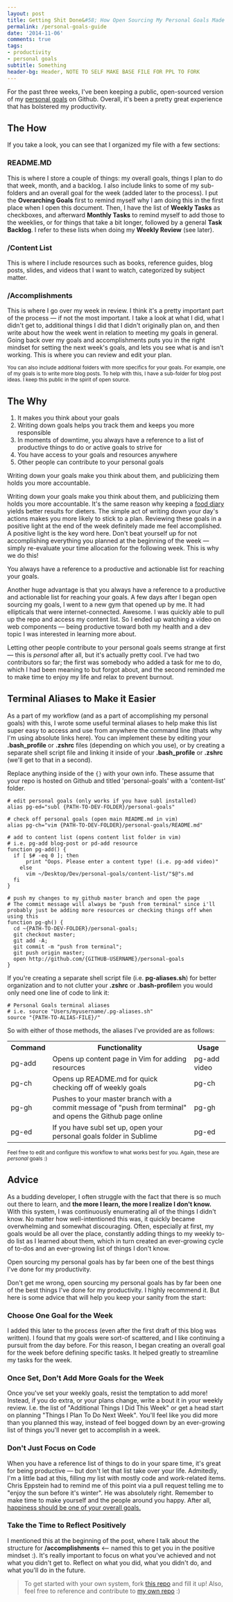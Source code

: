 ```yaml
---
layout: post
title: Getting Shit Done&#58; How Open Sourcing My Personal Goals Made Me Way More Productive
permalink: /personal-goals-guide
date: '2014-11-06'
comments: true
tags:
- productivity
- personal goals
subtitle: Something
header-bg: Header, NOTE TO SELF MAKE BASE FILE FOR PPL TO FORK
---
```


For the past three weeks, I've been keeping a public, open-sourced version of my [personal goals](https://github.com/una/personal-goals) on Github. Overall, it's been a pretty great experience that has bolstered my productivity.

## The How

If you take a look, you can see that I organized my file with a few sections:

### README.MD
This is where I store a couple of things: my overall goals, things I plan to do that week, month, and a backlog. I also include links to some of my sub-folders and an overall goal for the week (added later to the process). I put the **Overarching Goals** first to remind myself why I am doing this in the first place when I open this document. Then, I have the list of **Weekly Tasks** as checkboxes, and afterward **Monthly Tasks** to remind myself to add those to the weeklies, or for things that take a bit longer, followed by a general **Task Backlog**. I refer to these lists when doing my **Weekly Review** (see later).

### /Content List
This is where I include resources such as books, reference guides, blog posts, slides, and videos that I want to watch, categorized by subject matter.

### /Accomplishments
This is where I go over my week in review. I think it's a pretty important part of the process &mdash; if not the most important. I take a look at what I did, what I didn't get to, additional things I did that I didn't originally plan on, and then write about how the week went in relation to meeting my goals in general. Going back over my goals and accomplishments puts you in the right mindset for setting the next week's goals, and lets you see what is and isn't working. This is where you can review and edit your plan.

<small class="right">You can also include additional folders with more specifics for your goals. For example, one of my goals is to write more blog posts. To help with this, I have a sub-folder for blog post ideas. I keep this public in the spirit of open source.</small>

## The Why

1. It makes you think about your goals
2. Writing down goals helps you track them and keeps you more responsible
3. In moments of downtime, you always have a reference to a list of productive things to do or active goals to strive for
4. You have access to your goals and resources anywhere
5. Other people can contribute to your personal goals

<a class="twitter-share quote right">
  Writing down your goals make you think about them, and publicizing them holds you more accountable.
</a>


Writing down your goals make you think about them, and publicizing them holds you more accountable. It's the same reason why keeping a [food diary](http://www.ncbi.nlm.nih.gov/pubmed/22795495) yields better results for dieters. The simple act of writing down your day's actions makes you more likely to stick to a plan. Reviewing these goals in a positive light at the end of the week definitely made me feel accomplished. A positive light is the key word here. Don't beat yourself up for not accomplishing everything you planned at the beginning of the week &mdash; simply re-evaluate your time allocation for the following week. This is why we do this!

<a class="twitter-share quote left">You always have a reference to a productive and actionable list for reaching your goals.</a>

Another huge advantage is that you always have a reference to a productive and actionable list for reaching your goals. A few days after I began open sourcing my goals, I went to a new gym that opened up by me. It had ellipticals that were internet-connected. Awesome. I was quickly able to pull up the repo and access my content list. So I ended up watching a video on web components &mdash; being productive toward both my health and a dev topic I was interested in learning more about.

Letting other people contribute to your personal goals seems strange at first &mdash; this is *personal* after all, but it's actually pretty cool. I've had two contributors so far; the first was somebody who added a task for me to do, which I had been meaning to but forgot about, and the second reminded me to make time to enjoy my life and relax to prevent burnout.

## Terminal Aliases to Make it Easier

As a part of my workflow (and as a part of accomplishing my personal goals) with this, I wrote some useful terminal aliases to help make this list super easy to access and use from anywhere the command line (thats why I'm using absolute links here). You can implement these by editing your **.bash_profile** or **.zshrc** files (depending on which you use), or by creating a separate shell script file and linking it inside of your **.bash_profile** or **.zshrc** (we'll get to that in a second).

Replace anything inside of the `{}` with your own info. These assume that your repo is hosted on Github and titled 'personal-goals' with a 'content-list' folder.

```
# edit personal goals (only works if you have subl installed)
alias pg-ed="subl {PATH-TO-DEV-FOLDER}/personal-goals"

# check off personal goals (open main README.md in vim)
alias pg-ch="vim {PATH-TO-DEV-FOLDER}/personal-goals/README.md"

# add to content list (opens content list folder in vim)
# i.e. pg-add blog-post or pd-add resource
function pg-add() {
  if [ $# -eq 0 ]; then
      print "Oops. Please enter a content type! (i.e. pg-add video)"
    else
      vim ~/Desktop/Dev/personal-goals/content-list/"$@"s.md
  fi
}

# push my changes to my github master branch and open the page
# The commit message will always be "push from terminal" since i'll probably just be adding more resources or checking things off when using this
function pg-gh() {
  cd ~{PATH-TO-DEV-FOLDER}/personal-goals;
  git checkout master;
  git add -A;
  git commit -m "push from terminal";
  git push origin master;
  open http://github.com/{GITHUB-USERNAME}/personal-goals
}
```

If you're creating a separate shell script file (i.e. **pg-aliases.sh**) for better organization and to not clutter your **.zshrc** or **.bash-profile**m you would only need one line of code to link it:

```
# Personal Goals terminal aliases
# i.e. source "Users/myusername/.pg-aliases.sh"
source "{PATH-TO-ALIAS-FILE}/"
```

So with either of those methods, the aliases I've provided are as follows:

<!-- |Terminal Command | Functionality | Usage |
|---|---|---|
| pg-add | Opens up content page in Vim for adding resources | pg-add video
| pg-ch | Opens up README.md for quick checking off of weekly goals| pg-ch |
| pg-gh | Pushes to your master branch with a commit message of "push from terminal" and opens the Github page online | pg-gh |
| pg-ed | If you have subl set up, open your personal goals folder in Sublime | pg-ed |

 -->

<table>
  <tr>
    <th>Command</th>
    <th>Functionality</th>
    <th>Usage</th>
  </tr>
  <tr>
    <td>pg-add</td>
    <td>Opens up content page in Vim for adding resources</td>
    <td>pg-add video</td>
  </tr>
  <tr>
    <td>pg-ch</td>
    <td>Opens up README.md for quick checking off of weekly goals</td>
    <td>pg-ch</td>
  </tr>
  <tr>
    <td>pg-gh</td>
    <td>Pushes to your master branch with a commit message of "push from terminal" and opens the Github page online</td>
    <td>pg-gh</td>
  </tr>
  <tr>
    <td>pg-ed</td>
    <td>If you have subl set up, open your personal goals folder in Sublime</td>
    <td>pg-ed</td>
  </tr>
</table>


<small>Feel free to edit and configure this workflow to what works best for you. Again, these are <em>personal</em> goals :)</small>

## Advice

As a budding developer, I often struggle with the fact that there is so much out there to learn, and **the more I learn, the more I realize I don't know.** With this system, I was continuously enumerating all of the things I didn't know. No matter how well-intentioned this was, it quickly became overwhelming and somewhat discouraging. Often, especially at first, my goals would be all over the place, constantly adding things to my weekly to-do list as I learned about them, which in turn created an ever-growing cycle of to-dos and an ever-growing list of things I don't know.

<a class="quote twitter-share left">Open sourcing my personal goals has by far been one of the best things I've done for my productivity.</a>

Don't get me wrong, open sourcing my personal goals has by far been one of the best things I've done for my productivity. I highly recommend it. But here is some advice that will help you keep your sanity from the start:
<br>

### Choose One Goal for the Week
I added this later to the process (even after the first draft of this blog was written). I found that my goals were sort-of scattered, and I like continuing a pursuit from the day before. For this reason, I began creating an overall goal for the week before defining specific tasks. It helped greatly to streamline my tasks for the week.

### Once Set, Don't Add More Goals for the Week
Once you've set your weekly goals, resist the temptation to add more! Instead, if you do extra, or your plans change, write a bout it in your weekly review. I.e. the list of "Additional Things I Did This Week" or get a head start on planning "Things I Plan To Do Next Week". You'll feel like you did more than you planned this way, instead of feel bogged down by an ever-growing list of things you'll never get to accomplish in a week.

### Don't Just Focus on Code
When you have a reference list of things to do in your spare time, it's great for being productive &mdash; but don't let that list take over your life. Admitedly, I'm a little bad at this, filling my list with mostly code and work-related items. Chris Eppstein had to remind me of this point via a pull request telling me to "enjoy the sun before it's winter". He was absolutely right. Remember to make time to make yourself and the people around you happy. After all, <a href="" class="twitter-share">happiness should be one of your overall goals.</a>

### Take the Time to Reflect Positively
I mentioned this at the beginning of the post, where I talk about the structure for **/accomplishments** <-- named this to get you in the positive mindset :). It's really important to focus on what you've achieved and not what you didn't get to. Reflect on what you did, what you didn't do, and what you'll do in the future.

<blockquote> To get started with your own system, fork <a href="https://github.com/una/personal-goals-starter">this repo</a> and fill it up! Also, feel free to reference and contribute to <a href="https://github.com/una/personal-goals">my own repo</a> :)</blockquote>
